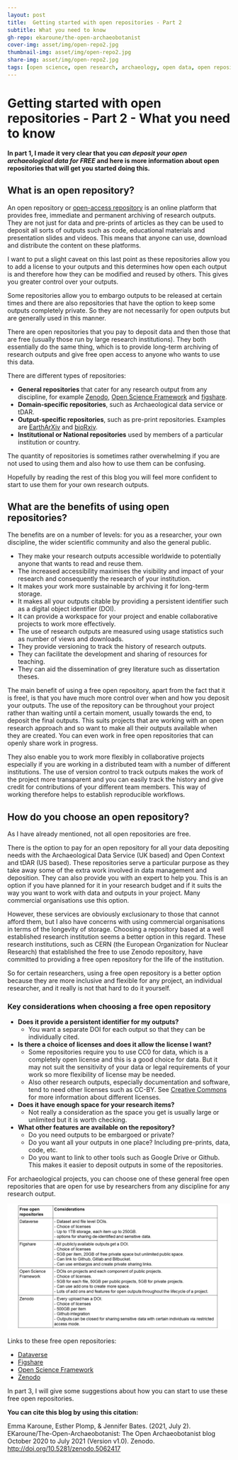 ```yaml
---
layout: post
title:  Getting started with open repositories - Part 2
subtitle: What you need to know
gh-repo: ekaroune/the-open-archaeobotanist
cover-img: asset/img/open-repo2.jpg
thumbnail-img: asset/img/open-repo2.jpg
share-img: asset/img/open-repo2.jpg
tags: [open science, open research, archaeology, open data, open repositories]
---
```


# Getting started with open repositories - Part 2 - What you need to know

**In part 1, I made it very clear that you *can deposit your open archaeological data for FREE* and here is more information about open repositories that will get you started doing this.**

## What is an open repository?

An open repository or [open-access repository](https://en.wikipedia.org/wiki/Open-access_repository) is an online platform that provides free, immediate and permanent archiving of research outputs. They are not just for data and pre-prints of articles as they can be used to deposit all sorts of outputs such as code, educational materials and presentation slides and videos. This means that anyone can use, download and distribute the content on these platforms. 

I want to put a slight caveat on this last point as these repositories allow you to add a license to your outputs and this determines how open each output is and therefore how they can be modified and reused by others. This gives you greater control over your outputs. 

Some repositories allow you to embargo outputs to be released at certain times and there are also repositories that have the option to keep some outputs completely private. So they are not necessarily for open outputs but are generally used in this manner.  

There are open repositories that you pay to deposit data and then those that are free (usually those run by large research institutions). They both essentially do the same thing, which is to provide long-term archiving of research outputs and give free open access to anyone who wants to use this data. 

There are different types of repositories:  
* **General repositories** that cater for any research output from any discipline, for example [Zenodo](https://zenodo.org/), [Open Science Framework](https://osf.io/) and [figshare](https://figshare.com/). 
* **Domain-specific repositories**, such as Archaeological data service or tDAR.
* **Output-specific repositories**, such as pre-print repositories. Examples are [EarthArXiv](https://eartharxiv.org/) and [bioRxiv](https://www.biorxiv.org/).
* **Institutional or National repositories** used by members of a particular institution or country. 

The quantity of repositories is sometimes rather overwhelming if you are not used to using them and also how to use them can be confusing. 

Hopefully by reading the rest of this blog you will feel more confident to start to use them for your own research outputs. 

## What are the benefits of using open repositories?

The benefits are on a number of levels: for you as a researcher, your own discipline, the wider scientific community and also the general public.

* They make your research outputs accessible worldwide to potentially anyone that wants to read and reuse them.
* The increased accessibility maximises the visibility and impact of your research and consequently the research of your institution.
* It makes your work more sustainable by archiving it for long-term storage.
* It makes all your outputs citable by providing a persistent identifier such as a digital object identifier (DOI). 
* It can provide a workspace for your project and enable collaborative projects to work more effectively.
* The use of research outputs are measured using usage statistics such as number of  views and downloads.
* They provide versioning to track the history of research outputs.
* They can facilitate the development and sharing of resources for teaching.
* They can aid the dissemination of grey literature such as dissertation theses. 

The main benefit of using a free open repository, apart from the fact that it is free!, is that you have much more control over when and how you deposit your outputs. The use of the repository can be throughout your project rather than waiting until a certain moment, usually towards the end, to deposit the final outputs. This suits projects that are working with an open research approach and so want to make all their outputs available when they are created. You can even work in free open repositories that can openly share work in progress.  

They also enable you to work more flexibly in collaborative projects especially if you are working in a distributed team with a number of different institutions. The use of version control to track outputs makes the work of the project more transparent and you can easily track the history and give credit for contributions of your different team members. This way of working therefore helps to establish reproducible workflows.

## How do you choose an open repository?

As I have already mentioned, not all open repositories are free. 

There is the option to pay for an open repository for all your data depositing needs with the Archaeological Data Service (UK based) and Open Context and tDAR (US based). These repositories serve a particular purpose as they take away some of the extra work involved in data management and deposition. They can also provide you with an expert to help you. This is an option if you have planned for it in your research budget and if it suits the way you want to work with data and outputs in your project. Many commercial organisations use this option. 

However, these services are obviously exclusionary to those that cannot afford them, but I also have concerns with using commercial organisations in terms of the longevity of storage. Choosing a repository based at a well established research institution seems a better option in this regard. These research institutions, such as CERN (the European Organization for Nuclear Research) that established the free to use Zenodo repository, have committed to providing a free open repository for the life of the institution. 

So for certain researchers, using a free open repository is a better option because they are more inclusive and flexible for any project, an individual researcher, and it really is not that hard to do it yourself. 

### Key considerations when choosing a free open repository

* **Does it provide a persistent identifier for my outputs?** 
  * You want a separate DOI for each output so that they can be individually cited. 
* **Is there a choice of licenses and does it allow the license I want?** 
  * Some repositories require you to use CC0 for data, which is a completely open license and this is a good choice for data. But it may not suit the sensitivity of your data or legal requirements of your work so more flexibility of license may be needed.
  * Also other research outputs, especially documentation and software, tend to need other licenses such as CC-BY. See [Creative Commons](https://creativecommons.org/licenses/) for more information about different licenses. 
* **Does it have enough space for your research items?**
  * Not really a consideration as the space you get is usually large or unlimited but it is worth checking.
* **What other features are available on the repository?**
  * Do you need outputs to be embargoed or private?
  * Do you want all your outputs in one place? Including pre-prints, data, code, etc.
  * Do you want to link to other tools such as Google Drive or Github. This makes it easier to deposit outputs in some of the repositories.

For archaeological projects, you can choose one of these general free open repositories that are open for use by researchers from any discipline for any research output.

![Free open repository table](../asset/img/repo-table.jpg)

Links to these free open repositories:
* [Dataverse](https://support.dataverse.harvard.edu/researchers)
* [Figshare](https://figshare.com/)
* [Open Science Framework](https://osf.io/)
* [Zenodo](https://zenodo.org/)

In part 3, I will give some suggestions about how you can start to use these free open repositories.

**You can cite this blog by using this citation:**

Emma Karoune, Esther Plomp, & Jennifer Bates. (2021, July 2). EKaroune/The-Open-Archaeobotanist: The Open Archaeobotanist blog October 2020 to July 2021 (Version v1.0). Zenodo. http://doi.org/10.5281/zenodo.5062417



